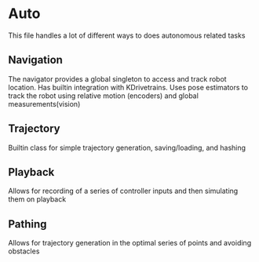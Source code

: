 # Auto
This file handles a lot of different ways to does autonomous related tasks

## Navigation
The navigator provides a global singleton to access and track robot location. 
Has builtin integration with KDrivetrains.
Uses pose estimators to track the robot using relative motion (encoders) and global measurements(vision)

## Trajectory
Builtin class for simple trajectory generation, saving/loading, and hashing

## Playback
Allows for recording of a series of controller inputs and then simulating them on playback

## Pathing
Allows for trajectory generation in the optimal series of points and avoiding obstacles